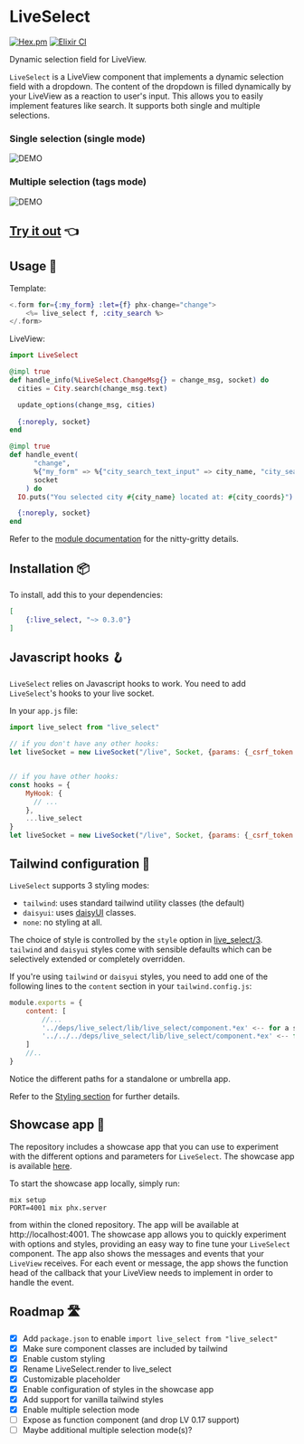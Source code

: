 # LiveSelect 

[![Hex.pm](https://img.shields.io/hexpm/v/live_select.svg)](https://hex.pm/packages/live_select)
[![Elixir CI](https://github.com/maxmarcon/live_select/actions/workflows/elixir.yml/badge.svg)](https://github.com/maxmarcon/live_select/actions/workflows/elixir.yml)

Dynamic selection field for LiveView.

`LiveSelect` is a LiveView component that implements a dynamic selection field with a dropdown. The content of the dropdown is filled dynamically by your LiveView as a reaction to user's input. This allows you to easily implement features like search. It supports both single and multiple selections. 

### Single selection (single mode) 

![DEMO](https://raw.githubusercontent.com/maxmarcon/live_select/main/priv/static/images/demo_single.gif)

### Multiple selection (tags mode)

![DEMO](https://raw.githubusercontent.com/maxmarcon/live_select/main/priv/static/images/demo_tags.gif)

## [Try it out](https://live-select.fly.dev/) 👈

## Usage 🧭

Template:

  ```elixir
  <.form for={:my_form} :let={f} phx-change="change">
      <%= live_select f, :city_search %> 
  </.form>
  ```

LiveView:

  ```elixir
  import LiveSelect

  @impl true
  def handle_info(%LiveSelect.ChangeMsg{} = change_msg, socket) do 
    cities = City.search(change_msg.text)

    update_options(change_msg, cities)
    
    {:noreply, socket}
  end

  @impl true
  def handle_event(
        "change",
        %{"my_form" => %{"city_search_text_input" => city_name, "city_search" => city_coords}},
        socket
      ) do
    IO.puts("You selected city #{city_name} located at: #{city_coords}")

    {:noreply, socket}
  end  
  ```

Refer to the [module documentation](https://hexdocs.pm/live_select/LiveSelect.html) for the nitty-gritty details.

## Installation 📦

To install, add this to your dependencies:

```elixir
[
    {:live_select, "~> 0.3.0"}
]
```

## Javascript hooks 🪝

`LiveSelect` relies on Javascript hooks to work. You need to add `LiveSelect`'s hooks to your live socket.

In your `app.js` file:

```javascript
import live_select from "live_select"

// if you don't have any other hooks:
let liveSocket = new LiveSocket("/live", Socket, {params: {_csrf_token: csrfToken}, hooks: live_select})


// if you have other hooks:
const hooks = {
    MyHook: {
      // ...
    },
    ...live_select
}
let liveSocket = new LiveSocket("/live", Socket, {params: {_csrf_token: csrfToken}, hooks})
```

## Tailwind configuration 🎨

`LiveSelect` supports 3 styling modes:

* `tailwind`: uses standard tailwind utility classes (the default)
* `daisyui`: uses [daisyUI](https://daisyui.com/) classes.
* `none`: no styling at all.

The choice of style is controlled by the `style` option in [live_select/3](https://hexdocs.pm/live_select/LiveSelect.html#live_select/3).
`tailwind` and `daisyui` styles come with sensible defaults which can be selectively extended or completely overridden.

If you're using `tailwind` or `daisyui` styles, you need to add one of the following lines to the `content` section in your `tailwind.config.js`:

```javascript
module.exports = {
    content: [
        //...
        '../deps/live_select/lib/live_select/component.*ex' <-- for a standalone app
        '../../../deps/live_select/lib/live_select/component.*ex' <-- for an umbrella app
    ]
    //..
}
```

Notice the different paths for a standalone or umbrella app.

Refer to the [Styling section](https://hexdocs.pm/live_select/styling.html) for further details.

## Showcase app 🎪

The repository includes a showcase app that you can use to experiment with the different options and parameters for `LiveSelect`. 
The showcase app is available [here](https://live-select.fly.dev/).

To start the showcase app locally, simply run:

```
mix setup
PORT=4001 mix phx.server
```

from within the cloned repository. The app will be available at http://localhost:4001. The showcase app allows you to quickly experiment with options and styles, providing an easy way to fine tune your `LiveSelect` component. The app also shows the messages and events that your `LiveView` receives. For each event or message, the app shows the function head of the callback that your LiveView needs to implement in order to handle the event.

## Roadmap 🛣️

- [X] Add `package.json` to enable `import live_select from "live_select"`
- [X] Make sure component classes are included by tailwind
- [X] Enable custom styling
- [X] Rename LiveSelect.render to live_select
- [X] Customizable placeholder
- [X] Enable configuration of styles in the showcase app
- [X] Add support for vanilla tailwind styles
- [X] Enable multiple selection mode
- [ ] Expose as function component (and drop LV 0.17 support)
- [ ] Maybe additional multiple selection mode(s)? 
